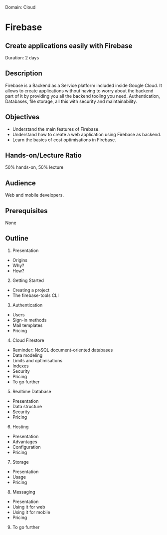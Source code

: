 Domain: Cloud

# Firebase

## Create applications easily with Firebase

Duration: 2 days

## Description

Firebase is a Backend as a Service platform included inside Google Cloud. It allows to create applications without having to 
worry about the backend part of it by providing you all the backend tooling you need. Authentication, Databases, file storage, all this 
with security and maintainability.

## Objectives

 - Understand the main features of Firebase.
 - Understand how to create a web application using Firebase as backend.
 - Learn the basics of cost optimisations in Firebase.

## Hands-on/Lecture Ratio

50% hands-on, 50% lecture

## Audience

Web and mobile developers.

## Prerequisites

None

## Outline

1. Presentation
  - Origins
  - Why?
  - How?
2. Getting Started
  - Creating a project
  - The firebase-tools CLI
3. Authentication
  - Users
  - Sign-in methods
  - Mail templates
  - Pricing
4. Cloud Firestore
  - Reminder: NoSQL document-oriented databases
  - Data modeling
  - Limits and optimisations
  - Indexes
  - Security
  - Pricing
  - To go further
5. Realtime Database
  - Presentation
  - Data structure
  - Security
  - Pricing
6. Hosting
  - Presentation
  - Advantages
  - Configuration
  - Pricing
7. Storage
  - Presentation
  - Usage
  - Pricing
8. Messaging
  - Presentation
  - Using it for web
  - Using it for mobile
  - Pricing
9. To go further
